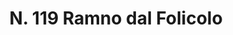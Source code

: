 ---
title: "N. 119 Ramno dal Folicolo"
permalink: "/edition/plant119/"
plant-name: "N. 119"
plant-number: "119"
plant-xml: "/assets/xml/plant119.xml"
plant-img1: "/assets/img/plant119_verso.jpg"
plant-img2: "/assets/img/plant119.jpg"
plant-title: "N. 119 Ramno dal Folicolo"
plant-wfo-link: ""
plant-kew-link: ""
plant-taxon-content: ""
layout: single-xml
---